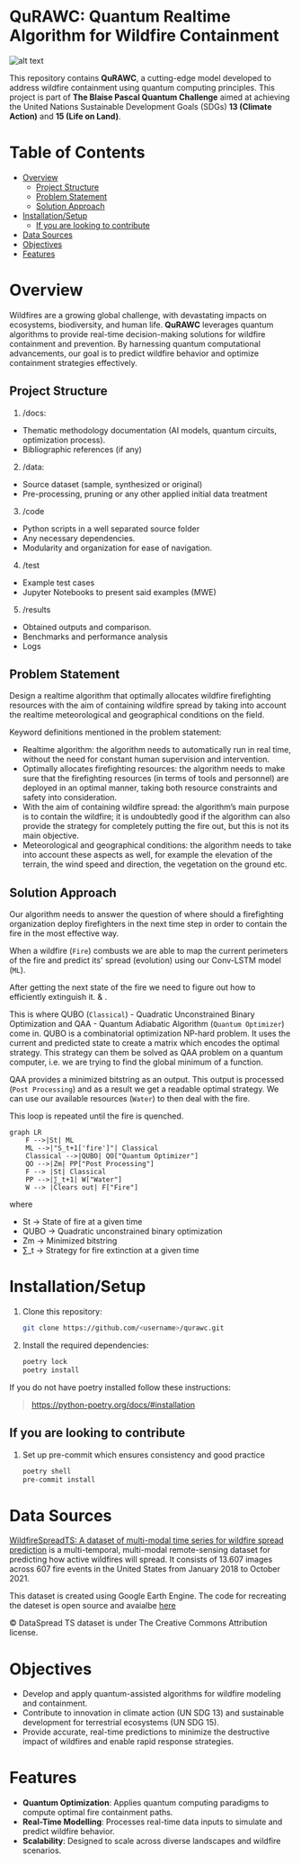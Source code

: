# QuRAWC: Quantum Realtime Algorithm for Wildfire Containment <!-- omit from toc -->

![alt text](https://i.imgur.com/gelCKe3.png=50x50)

This repository contains **QuRAWC**, a cutting-edge model developed to address wildfire containment using quantum
computing principles. This project is part of **The Blaise Pascal Quantum Challenge** aimed at achieving the United
Nations Sustainable Development Goals (SDGs) **13 (Climate Action)** and **15 (Life on Land)**.

# Table of Contents <!-- omit from toc -->

- [Overview](#overview)
  - [Project Structure](#project-structure)
  - [Problem Statement](#problem-statement)
  - [Solution Approach](#solution-approach)
- [Installation/Setup](#installationsetup)
  - [If you are looking to contribute](#if-you-are-looking-to-contribute)
- [Data Sources](#data-sources)
- [Objectives](#objectives)
- [Features](#features)

# Overview

Wildfires are a growing global challenge, with devastating impacts on ecosystems, biodiversity, and human life. **QuRAWC** leverages quantum algorithms to provide real-time decision-making solutions for wildfire containment and prevention.
By harnessing quantum computational advancements, our goal is to predict wildfire behavior and optimize containment
strategies effectively.

## Project Structure

1. /docs:

- Thematic methodology documentation (AI models, quantum circuits,
  optimization process).
- Bibliographic references (if any)

2. /data:

- Source dataset (sample, synthesized or original)
- Pre-processing, pruning or any other applied initial data treatment

3. /code

- Python scripts in a well separated source folder
- Any necessary dependencies.
- Modularity and organization for ease of navigation.

4. /test

- Example test cases
- Jupyter Notebooks to present said examples (MWE)

5. /results

- Obtained outputs and comparison.
- Benchmarks and performance analysis
- Logs

## Problem Statement

Design a realtime algorithm that optimally allocates wildfire firefighting resources with the aim of containing wildfire spread by taking into account the realtime meteorological and geographical conditions on the field.

Keyword definitions mentioned in the problem statement:

- Realtime algorithm: the algorithm needs to automatically run in real time, without the need for constant human supervision and intervention.
- Optimally allocates firefighting resources: the algorithm needs to make sure that the firefighting resources (in terms of tools and personnel) are deployed in an optimal manner, taking both resource constraints and safety into consideration.
- With the aim of containing wildfire spread: the algorithm’s main purpose is to contain the wildfire; it is undoubtedly good if the algorithm can also provide the strategy for completely putting the fire out, but this is not its main objective.
- Meteorological and geographical conditions: the algorithm needs to take into account these aspects as well, for example the elevation of the terrain, the wind speed and direction, the vegetation on the ground etc.

## Solution Approach

Our algorithm needs to answer the question of where should a firefighting organization deploy firefighters in the next time step in order to contain the fire in the most effective way.

When a wildfire (`Fire`) combusts we are able to map the current perimeters of the fire and predict its' spread (evolution) using our Conv-LSTM model (`ML`).

After getting the next state of the fire we need to figure out how to efficiently extinguish it. & .

This is where QUBO (`Classical`) - Quadratic Unconstrained Binary Optimization and QAA - Quantum Adiabatic Algorithm (`Quantum Optimizer`) come in.
QUBO is a combinatorial optimization NP-hard problem. It uses the current and predicted state to create a matrix which encodes the optimal strategy. This strategy can them be solved as QAA problem on a quantum computer, i.e. we are trying to find the global minimum of a function.

QAA provides a minimized bitstring as an output. This output is processed (`Post Processing`) and as a result we get a readable optimal strategy. We can use our available resources (`Water`) to then deal with the fire.

This loop is repeated until the fire is quenched.

```mermaid
graph LR
    F -->|St| ML
    ML -->|"S_t+1['fire']"| Classical
    Classical -->|QUBO| QO["Quantum Optimizer"]
    QO -->|Zm| PP["Post Processing"]
    F --> |St| Classical
    PP -->|∑_t+1| W["Water"]
    W --> |Clears out| F["Fire"]
```

where

- St -> State of fire at a given time
- QUBO -> Quadratic unconstrained binary optimization
- Zm -> Minimized bitstring
- ∑_t -> Strategy for fire extinction at a given time

# Installation/Setup

1. Clone this repository:
   ```sh
   git clone https://github.com/<username>/qurawc.git
   ```
2. Install the required dependencies:
   ```sh
   poetry lock
   poetry install
   ```

If you do not have poetry installed follow these instructions:

> https://python-poetry.org/docs/#installation

## If you are looking to contribute

1. Set up pre-commit which ensures consistency and good practice
   ```sh
   poetry shell
   pre-commit install
   ```

# Data Sources

[WildfireSpreadTS: A dataset of multi-modal time series for wildfire spread prediction](https://zenodo.org/records/8006177) is a multi-temporal, multi-modal remote-sensing dataset for predicting how active wildfires will spread.
It consists of 13.607 images across 607 fire events in the United States from January 2018 to October 2021.

This dataset is created using Google Earth Engine. The code for recreating the dateset is open source and avaialbe [here](https://github.com/SebastianGer/WildfireSpreadTSCreateDataset)

&copy; DataSpread TS dataset is under The Creative Commons Attribution license.

# Objectives

- Develop and apply quantum-assisted algorithms for wildfire modeling and containment.
- Contribute to innovation in climate action (UN SDG 13) and sustainable development for terrestrial ecosystems (UN SDG
  15).
- Provide accurate, real-time predictions to minimize the destructive impact of wildfires and enable rapid response
  strategies.

# Features

- **Quantum Optimization**: Applies quantum computing paradigms to compute optimal fire containment paths.
- **Real-Time Modelling**: Processes real-time data inputs to simulate and predict wildfire behavior.
- **Scalability**: Designed to scale across diverse landscapes and wildfire scenarios.
